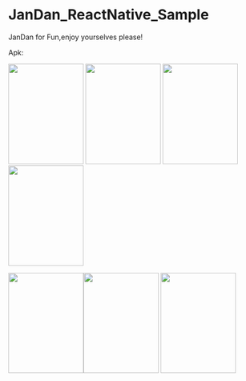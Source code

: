 # JanDan_ReactNative_Sample
 JanDan for Fun,enjoy yourselves please!
 
<p> Apk:<https://github.com/xiDaiDai/JanDan_ReactNative_Sample/tree/master/apk/></p>
<p><img src="https://github.com/xiDaiDai/JanDan_ReactNative_Sample/blob/master/sreenshot/827698634.jpg" height="200" width="150" />
<img src="https://github.com/xiDaiDai/JanDan_ReactNative_Sample/blob/master/sreenshot/96191159.jpg" height="200" width="150" />
<img src="https://github.com/xiDaiDai/JanDan_ReactNative_Sample/blob/master/sreenshot/504069161.jpg" height="200" width="150" />
<img src="https://github.com/xiDaiDai/JanDan_ReactNative_Sample/blob/master/sreenshot/1523917107.jpg" height="200" width="150" /></p>  <img src="https://github.com/xiDaiDai/JanDan_ReactNative_Sample/blob/master/sreenshot/1367616860.jpg" height="200" width="150" /><img src="https://github.com/xiDaiDai/JanDan_ReactNative_Sample/blob/master/sreenshot/1921830431.jpg" height="200" width="150" />
<img src="https://github.com/xiDaiDai/JanDan_ReactNative_Sample/blob/master/sreenshot/198207985.jpg" height="200" width="150" />
 
